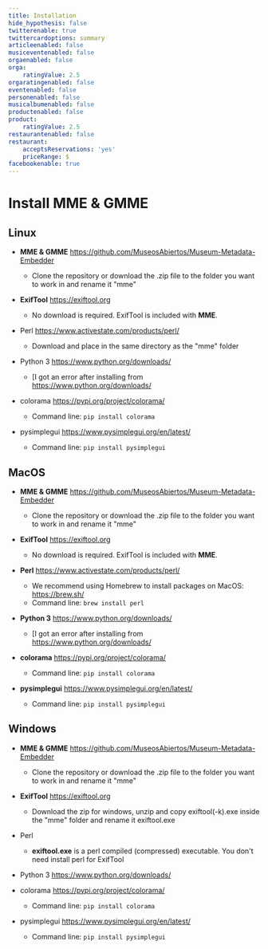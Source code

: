 ```yaml
---
title: Installation
hide_hypothesis: false
twitterenable: true
twittercardoptions: summary
articleenabled: false
musiceventenabled: false
orgaenabled: false
orga:
    ratingValue: 2.5
orgaratingenabled: false
eventenabled: false
personenabled: false
musicalbumenabled: false
productenabled: false
product:
    ratingValue: 2.5
restaurantenabled: false
restaurant:
    acceptsReservations: 'yes'
    priceRange: $
facebookenable: true
---
```


# Install MME & GMME

## Linux

- **MME & GMME** https://github.com/MuseosAbiertos/Museum-Metadata-Embedder
  - Clone the repository or download the .zip file to the folder you want to work in and rename it "mme"

- **ExifTool** 	https://exiftool.org
  - No download is required. ExifTool is included with **MME**.

- Perl https://www.activestate.com/products/perl/
  - Download and place in the same directory as the "mme" folder

- Python 3 https://www.python.org/downloads/
  - [I got an error after installing from https://www.python.org/downloads/

- colorama https://pypi.org/project/colorama/
  - Command line: <code>pip install colorama</code>

- pysimplegui https://www.pysimplegui.org/en/latest/
  - Command line: <code>pip install pysimplegui</code>

## MacOS

- **MME & GMME** https://github.com/MuseosAbiertos/Museum-Metadata-Embedder
  - Clone the repository or download the .zip file to the folder you want to work in and rename it "mme"

- **ExifTool** 	https://exiftool.org
  - No download is required. ExifTool is included with **MME**.

- **Perl** https://www.activestate.com/products/perl/
  - We recommend using Homebrew to install packages on MacOS: https://brew.sh/
  - Command line: <code>brew install perl</code>

- **Python 3** https://www.python.org/downloads/
  - [I got an error after installing from https://www.python.org/downloads/

- **colorama** https://pypi.org/project/colorama/
  - Command line: <code>pip install colorama</code>

- **pysimplegui** https://www.pysimplegui.org/en/latest/
  - Command line: <code>pip install pysimplegui</code>


## Windows

- **MME & GMME** https://github.com/MuseosAbiertos/Museum-Metadata-Embedder
  - Clone the repository or download the .zip file to the folder you want to work in and rename it "mme"

- **ExifTool** 	https://exiftool.org
  - Download the zip for windows, unzip and copy exiftool(-k).exe inside the "mme" folder and rename it exiftool.exe 

- Perl 
  - **exiftool.exe** is a perl compiled (compressed) executable. You don't need install perl for ExifTool

- Python 3 https://www.python.org/downloads/

- colorama https://pypi.org/project/colorama/
  - Command line: <code>pip install colorama</code>

- pysimplegui https://www.pysimplegui.org/en/latest/
  - Command line: <code>pip install pysimplegui</code>


